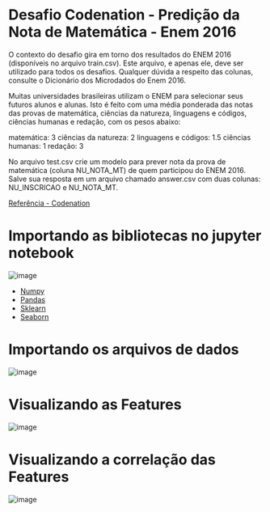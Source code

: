 # Desafio Codenation - Predição da Nota de Matemática - Enem 2016


O contexto do desafio gira em torno dos resultados do ENEM 2016 (disponíveis no arquivo train.csv). Este arquivo, e apenas ele, deve ser utilizado para todos os desafios. Qualquer dúvida a respeito das colunas, consulte o Dicionário dos Microdados do Enem 2016.

Muitas universidades brasileiras utilizam o ENEM para selecionar seus futuros alunos e alunas. Isto é feito com uma média ponderada das notas das provas de matemática, ciências da natureza, linguagens e códigos, ciências humanas e redação, com os pesos abaixo:

matemática: 3 
ciências da natureza: 2
linguagens e códigos: 1.5
ciências humanas: 1
redação: 3

No arquivo test.csv crie um modelo para prever nota da prova de matemática (coluna NU_NOTA_MT) de quem participou do ENEM 2016.
Salve sua resposta em um arquivo chamado answer.csv com duas colunas: NU_INSCRICAO e NU_NOTA_MT.

[Referência - Codenation](https://www.codenation.dev/aceleradev/ds-belohorizonte-1/)

# Importando as bibliotecas no jupyter notebook

![image](https://user-images.githubusercontent.com/15157510/66667185-d81ae900-ec28-11e9-9be9-82eea17bb3ae.png)

* [Numpy](https://numpy.org/)
* [Pandas](https://pandas.pydata.org/)
* [Sklearn](https://scikit-learn.org/stable/documentation.html/)
* [Seaborn](https://seaborn.pydata.org/)

# Importando os arquivos de dados

![image](https://user-images.githubusercontent.com/15157510/66667769-28df1180-ec2a-11e9-9167-e893146c946c.png)

# Visualizando as Features

![image](https://user-images.githubusercontent.com/15157510/66667814-40b69580-ec2a-11e9-959f-7e858c84b044.png)

# Visualizando a correlação das Features

![image](https://user-images.githubusercontent.com/15157510/66667912-7eb3b980-ec2a-11e9-8074-6d0a751ce572.png)


